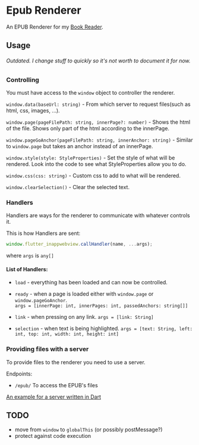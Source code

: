# Epub Renderer

An EPUB Renderer for my [Book Reader](https://github.com/FlafyDev/epub-reader).

## Usage

###### Outdated. I change stuff to quickly so it's not worth to document it for now.

### Controlling

You must have access to the `window` object to controller the renderer.

`window.data(baseUrl: string)` - From which server to request files(such as html, css, images, ...).

`window.page(pageFilePath: string, innerPage?: number)` - Shows the html of the file. Shows only part of the html according to the innerPage.

`window.pageGoAnchor(pageFilePath: string, innerAnchor: string)` - Similar to `window.page` but takes an anchor instead of an innerPage.

`window.style(style: StyleProperties)` - Set the style of what will be rendered. Look into the code to see what StyleProperties allow you to do.

`window.css(css: string)` - Custom css to add to what will be rendered.

`window.clearSelection()` - Clear the selected text.

### Handlers

Handlers are ways for the renderer to communicate with whatever controls it.

This is how Handlers are sent:

```js
window.flutter_inappwebview.callHandler(name, ...args);
```

where `args` is `any[]`

#### List of Handlers:

- `load` - everything has been loaded and can now be controlled.
- `ready` - when a page is loaded either with `window.page` or `window.pageGoAnchor`.  
  `args = [innerPage: int, innerPages: int, passedAnchors: string[]]`

- `link` - when pressing on any link.
  `args = [link: String]`

- `selection` - when text is being highlighted.
  `args = [text: String, left: int, top: int, width: int, height: int]`

### Providing files with a server

To provide files to the renderer you need to use a server.

Endpoints:

- `/epub/` To access the EPUB's files

[An example for a server written in Dart](https://github.com/FlafyDev/epub_renderer_server)

## TODO

- move from `window` to `globalThis` (or possibly postMessage?)
- protect against code execution

